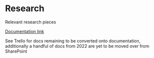 # Research

Relevant research pieces

[Documentation link](https://redback-operations.github.io/redback-documentation/docs/category/cyber-security-research)


See Trello for docs remaining to be converted onto documentation, additionally a handful of docs from 2022 are yet to be moved over from SharePoint